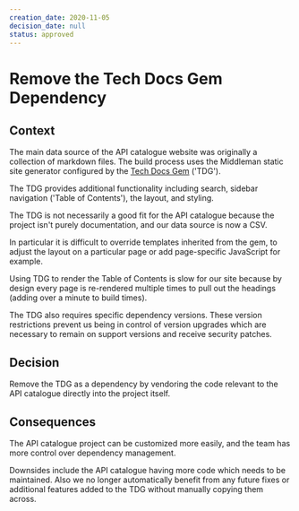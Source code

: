 ```yaml
---
creation_date: 2020-11-05
decision_date: null
status: approved
---
```


# Remove the Tech Docs Gem Dependency

## Context

The main data source of the API catalogue website was originally a collection of
markdown files. The build process uses the Middleman static site generator
configured by the [Tech Docs Gem](https://github.com/alphagov/tech-docs-gem)
('TDG').

The TDG provides additional functionality including search, sidebar
navigation ('Table of Contents'), the layout, and styling.

The TDG is not necessarily a good fit for the API catalogue because the project
isn't purely documentation, and our data source is now a CSV.

In particular it is difficult to override templates inherited from the gem, to
adjust the layout on a particular page or add page-specific JavaScript for
example.

Using TDG to render the Table of Contents is slow for our site because
by design every page is re-rendered multiple times to pull out the headings
(adding over a minute to build times).

The TDG also requires specific dependency versions. These version
restrictions prevent us being in control of version upgrades which are necessary
to remain on support versions and receive security patches.

## Decision

Remove the TDG as a dependency by vendoring the code relevant to
the API catalogue directly into the project itself.

## Consequences

The API catalogue project can be customized more easily, and the team has more
control over dependency management.

Downsides include the API catalogue having more code which needs to be
maintained. Also we no longer automatically benefit from any future fixes or
additional features added to the TDG without manually copying them across.
